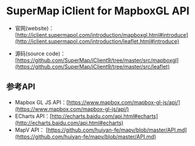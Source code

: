 # SuperMap iClient for MapboxGL API


*   官网(website)：[http://iclient.supermapol.com/introduction/mapboxgl.html#introduce](http://iclient.supermapol.com/introduction/leaflet.html#introduce)

*   源码(source code)：[https://github.com/SuperMap/iClient9/tree/master/src/mapboxgl](https://github.com/SuperMap/iClient9/tree/master/src/leaflet)

## 参考API

*   Mapbox GL JS API：[https://www.mapbox.com/mapbox-gl-js/api/](https://www.mapbox.com/mapbox-gl-js/api/)
*   ECharts API：[http://echarts.baidu.com/api.html#echarts](http://echarts.baidu.com/api.html#echarts)
*   MapV API：   [https://github.com/huiyan-fe/mapv/blob/master/API.md](https://github.com/huiyan-fe/mapv/blob/master/API.md)
